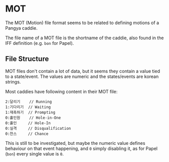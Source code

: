 # MOT

The MOT \(Motion\) file format seems to be related to defining motions of a Pangya caddie.

The file name of a MOT file is the shortname of the caddie, also found in the IFF definition \(e.g. `bon` for Papel\).

## File Structure

MOT files don't contain a lot of data, but it seems they contain a value tied to a state/event. The values are numeric and the states/events are korean strings.

Most caddies have following content in their MOT file:

```text
2:달리기    // Running
1:기다리기  // Waiting
1:재촉하기  // Prompting
0:홀인원    // Hole-in-One
0:홀인     // Hole-In
0:실격     // Disqualification
0:찬스     // Chance
```

This is still to be investigated, but maybe the numeric value defines behaviour on that event happening, and `0` simply disabling it, as for Papel \(`bon`\) every single value is `0`.


